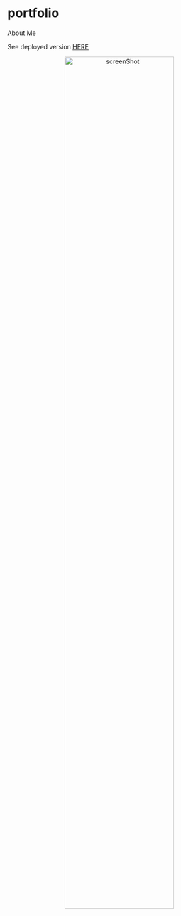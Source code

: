 # portfolio
About Me

See deployed version [HERE](https://majid-t.github.io/portfolio/)

 <div align="center" >
      <img
        src="./screenshot.png"
        alt="screenShot"
        width="70%"
        height="70%"
      />
  </div>
